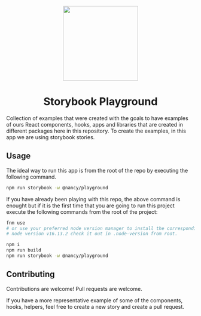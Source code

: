 <div align="center">
<p>
    <img
        style="width: 200px"
        width="200"
        src="https://avatars.githubusercontent.com/u/4426989?s=200&v=4"
    >
</p>
<h1>Storybook Playground</h1>

</div>

Collection of examples that were created with the goals to have examples of ours React components, hooks, apps and libraries that are created in different packages here in this repository. To create the examples, in this app we are using storybook stories.

## Usage

The ideal way to run this app is from the root of the repo by executing the following command.

```bash
npm run storybook -w @nancy/playground
```

If you have already been playing with this repo, the above command is enought but if it is the first time that you are going to run this project execute the following commands from the root of the project:

```bash
fnm use 
# or use your preferred node version manager to install the corresponding node version
# node version v16.13.2 check it out in .node-version from root.

npm i
npm run build
npm run storybook -w @nancy/playground
```


## Contributing
Contributions are welcome! Pull requests are welcome. 

If you have a more representative example of some of the components, hooks, helpers, feel free to create a new story and create a pull request.